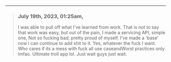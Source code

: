 
<hr/>

> ### July 19th, 2023, 01:25am,
> I was able to pull off what I've learned from work. That is not to say that work was easy, but out of the pain, I made a servicing API, simple one, Not so fucking bad, pretty proud of myself. I've made a 'base' now I can continue to add shit to it. Yes, whatever the fuck I want. Who cares if its a mess with fuck all use caseandWorst practices only lmfao. Ultimate troll app lol. Just wait guys just wait.


